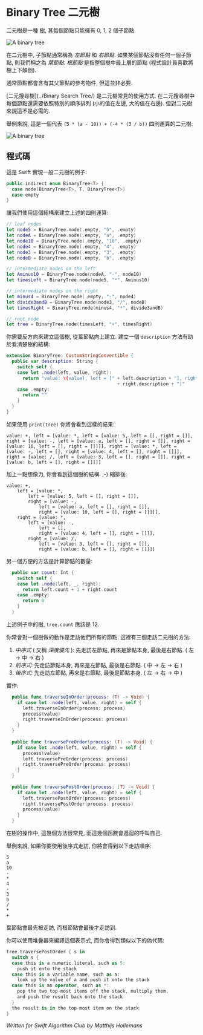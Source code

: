 # Binary Tree 二元樹
<!--
A binary tree is a [tree](../Tree/) where each node has 0, 1, or 2 children. This is a binary tree:
-->

二元樹是一種 [樹](../Tree/), 其每個節點只能擁有 0, 1, 2 個子節點.

![A binary tree](Images/BinaryTree.png)


<!--
The child nodes are usually called the *left* child and the *right* child. If a node doesn't have any children, it's called a *leaf* node. The *root* is the node at the very top of the tree (programmers like their trees upside down).

Often nodes will have a link back to their parent but this is not strictly necessary.

Binary trees are often used as [binary search trees](../Binary Search Tree/). In that case, the nodes must be in a specific order (smaller values on the left, larger values on the right). But this is not a requirement for all binary trees.

For example, here is a binary tree that represents a sequence of arithmetical operations, `(5 * (a - 10)) + (-4 * (3 / b))`:
-->

在二元樹中, 子節點通常稱為 *左節點* 和 *右節點*. 如果某個節點沒有任何一個子節點, 則我們稱之為 *葉節點*. *根節點* 是指整個樹中最上層的節點 (程式設計員喜歡將樹上下顛倒).

通常節點都會含有其父節點的參考物件, 但這並非必要.

[二元搜尋樹](../Binary Search Tree/) 是二元樹常見的使用方式. 在二元搜尋樹中每個節點還需要依照特別的順序排列 (小的值在左邊, 大的值在右邊). 但對二元樹來說這不是必需的.

舉例來說, 這是一個代表 `(5 * (a - 10)) + (-4 * (3 / b))` 四則運算的二元樹:

![A binary tree](Images/Operations.png)

<!--
## The code

Here's how you could implement a general-purpose binary tree in Swift:
-->

## 程式碼

這是 Swift 實現一般二元樹的例子:

```swift
public indirect enum BinaryTree<T> {
  case node(BinaryTree<T>, T, BinaryTree<T>)
  case empty
}
```

<!--
As an example of how to use this, let's build that tree of arithmetic operations:
-->

讓我們使用這個結構來建立上述的四則運算:

```swift
// leaf nodes
let node5 = BinaryTree.node(.empty, "5", .empty)
let nodeA = BinaryTree.node(.empty, "a", .empty)
let node10 = BinaryTree.node(.empty, "10", .empty)
let node4 = BinaryTree.node(.empty, "4", .empty)
let node3 = BinaryTree.node(.empty, "3", .empty)
let nodeB = BinaryTree.node(.empty, "b", .empty)

// intermediate nodes on the left
let Aminus10 = BinaryTree.node(nodeA, "-", node10)
let timesLeft = BinaryTree.node(node5, "*", Aminus10)

// intermediate nodes on the right
let minus4 = BinaryTree.node(.empty, "-", node4)
let divide3andB = BinaryTree.node(node3, "/", nodeB)
let timesRight = BinaryTree.node(minus4, "*", divide3andB)

// root node
let tree = BinaryTree.node(timesLeft, "+", timesRight)
```

<!--
You need to build up the tree in reverse, starting with the leaf nodes and working your way up to the top.

It will be useful to add a `description` method so you can print the tree:
-->

你需要反方向來建立這個樹, 從葉節點向上建立. 建立一個 `description` 方法有助於看清楚樹的結構:


```swift
extension BinaryTree: CustomStringConvertible {
  public var description: String {
    switch self {
    case let .node(left, value, right):
      return "value: \(value), left = [" + left.description + "], right = [" 
                                         + right.description + "]"
    case .empty:
      return ""
    }
  }
}
```

<!--
If you `print(tree)` you should see something like this:
-->

如果使用 `print(tree)` 你將會看到這樣的結果:

	value: +, left = [value: *, left = [value: 5, left = [], right = []], right = [value: -, left = [value: a, left = [], right = []], right = [value: 10, left = [], right = []]]], right = [value: *, left = [value: -, left = [], right = [value: 4, left = [], right = []]], right = [value: /, left = [value: 3, left = [], right = []], right = [value: b, left = [], right = []]]]

<!--
With a bit of imagination, you can see the tree structure. ;-) It helps if you indent it:
-->

加上一點想像力, 你會看到這個樹的結構. ;-) 縮排後:

	value: +, 
		left = [value: *, 
			left = [value: 5, left = [], right = []], 
			right = [value: -, 
				left = [value: a, left = [], right = []], 
				right = [value: 10, left = [], right = []]]], 
		right = [value: *, 
			left = [value: -, 
				left = [], 
				right = [value: 4, left = [], right = []]], 
			right = [value: /, 
				left = [value: 3, left = [], right = []], 
				right = [value: b, left = [], right = []]]]

<!--
Another useful method is counting the number of nodes in the tree:
-->
另一個方便的方法是計算節點的數量:

```swift
  public var count: Int {
    switch self {
    case let .node(left, _, right):
      return left.count + 1 + right.count
    case .empty:
      return 0
    }
  }
```
<!--
On the tree from the example, `tree.count` should be 12.

Something you often need to do with trees is traverse them, i.e. look at all the nodes in some order. There are three ways to traverse a binary tree:

1. *In-order* (or *depth-first*): first look at the left child of a node, then at the node itself, and finally at its right child.
2. *Pre-order*: first look at a node, then at its left and right children. 
3. *Post-order*: first look at the left and right children and process the node itself last.

Here is how you'd implement that:
-->

上述例子中的樹, `tree.count` 應該是 12.

你常會對一個樹做的動作是走訪他們所有的節點. 這裡有三個走訪二元樹的方法:

1. *中序式* ( 又稱 *深度優先* ): 先走訪左節點, 再來是節點本身, 最後是右節點. ( 左 -> 中 -> 右 )
2. *前序式*: 先走訪節點本身, 再來是左節點, 最後是右節點. ( 中 -> 左 -> 右 )
3. *後序式*: 先走訪左節點, 再來是右節點, 最後是節點本身. ( 左 -> 右 -> 中 )

<!--
Here is how you'd implement that:
-->

實作:

```swift
  public func traverseInOrder(process: (T) -> Void) {
    if case let .node(left, value, right) = self {
      left.traverseInOrder(process: process)
      process(value)
      right.traverseInOrder(process: process)
    }
  }
  
  public func traversePreOrder(process: (T) -> Void) {
    if case let .node(left, value, right) = self {
      process(value)
      left.traversePreOrder(process: process)
      right.traversePreOrder(process: process)
    }
  }
  
  public func traversePostOrder(process: (T) -> Void) {
    if case let .node(left, value, right) = self {
      left.traversePostOrder(process: process)
      right.traversePostOrder(process: process)
      process(value)
    }
  }
```

<!--
As is common when working with tree structures, these functions call themselves recursively.

For example, if you traverse the tree of arithmetic operations in post-order, you'll see the values in this order:
-->

在樹的操作中, 這幾個方法很常見, 而這幾個函數會遞迴的呼叫自己.

舉例來說, 如果你要使用後序式走訪, 你將會得到以下走訪順序:


	5
	a
	10
	-
	*
	4
	-
	3
	b
	/
	*
	+

<!--
The leaves appear first. The root node appears last.

You can use a stack machine to evaluate these expressions, something like the following pseudocode:
-->

葉節點會最先被走訪, 而根節點會最後才走訪到.

你可以使用堆疊器來編譯這個表示式, 而你會得到類似以下的偽代碼:


```swift
tree.traversePostOrder { s in 
  switch s {
  case this is a numeric literal, such as 5:
    push it onto the stack
  case this is a variable name, such as a:
    look up the value of a and push it onto the stack
  case this is an operator, such as *:
    pop the two top-most items off the stack, multiply them,
    and push the result back onto the stack
  }
  the result is in the top-most item on the stack
}
```

*Written for Swift Algorithm Club by Matthijs Hollemans*
